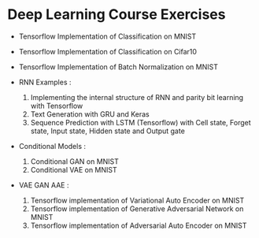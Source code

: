 # Deep Learning Course Exercises

 - Tensorflow Implementation of Classification on MNIST
 - Tensorflow Implementation of Classification on Cifar10
 - Tensorflow Implementation of Batch Normalization on MNIST
 
 
 - RNN Examples :
      1. Implementing the internal structure of RNN and parity bit learning with Tensorflow
      2. Text Generation with GRU and Keras 
      3. Sequence Prediction with LSTM (Tensorflow) with Cell state, Forget state, Input state, Hidden state and Output gate
      
      
 - Conditional Models :
      1. Conditional GAN on MNIST
      2. Conditional VAE on MNIST
      
      
 - VAE GAN AAE :
      1. Tensorflow implementation of Variational Auto Encoder on MNIST
      2. Tensorflow implementation of Generative Adversarial Network on MNIST
      3. Tensorflow implementation of Adversarial Auto Encoder on MNIST
 
 
 
